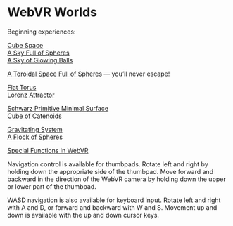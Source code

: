 # WebVR Worlds

Beginning experiences:

[Cube Space](https://paulmasson.github.io/webvr-worlds/cube-space.html)<br>
[A Sky Full of Spheres](https://paulmasson.github.io/webvr-worlds/sky-of-spheres.html)<br>
[A Sky of Glowing Balls](https://paulmasson.github.io/webvr-worlds/sky-of-glows.html)

[A Toroidal Space Full of Spheres](https://paulmasson.github.io/webvr-worlds/toroidal-space.html) &mdash; you&rsquo;ll never escape!

[Flat Torus](https://paulmasson.github.io/webvr-worlds/flat-torus.html)<br>
[Lorenz Attractor](https://paulmasson.github.io/webvr-worlds/lorenz-attractor.html)

[Schwarz Primitive Minimal Surface](https://paulmasson.github.io/webvr-worlds/schwarz-surface.html)<br>
[Cube of Catenoids](https://paulmasson.github.io/webvr-worlds/catenoid-cube.html)

[Gravitating System](https://paulmasson.github.io/webvr-worlds/gravitating-system.html)<br>
[A Flock of Spheres](https://paulmasson.github.io/webvr-worlds/flock-of-spheres.html)

[Special Functions in WebVR](functions)

Navigation control is available for thumbpads. Rotate left and right by holding down the appropriate side of the thumbpad. Move forward and backward in the direction of the WebVR camera by holding down the upper or lower part of the thumbpad.

WASD navigation is also available for keyboard input. Rotate left and right with A and D, or forward and backward with W and S. Movement up and down is available with the up and down cursor keys.

